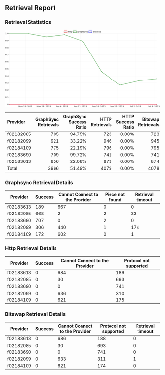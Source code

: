 ## Retrieval Report
### Retrieval Statistics
<img src="https://raw.githubusercontent.com/data-preservation-programs/filplus-checker-assets/main/filecoin-project/filecoin-plus-large-datasets/issues/1970/1689048503950.png"/>

| Provider  | GraphSync Retrievals | GraphSync Success Ratio | HTTP Retrievals | HTTP Success Ratio | Bitswap Retrievals | Bitswap Success Ratio |
| :-------- | -------------------: | ----------------------: | --------------: | -----------------: | -----------------: | --------------------: |
| f02182085 |                  705 |                  94.75% |             723 |              0.00% |                723 |                 0.00% |
| f02182099 |                  921 |                  33.22% |             946 |              0.00% |                945 |                 0.00% |
| f02184109 |                  775 |                  22.19% |             796 |              0.00% |                795 |                 0.00% |
| f02183690 |                  709 |                  99.72% |             741 |              0.00% |                741 |                 0.00% |
| f02183613 |                  856 |                  22.08% |             873 |              0.00% |                874 |                 0.00% |
| Total     |                 3966 |                  51.49% |            4079 |              0.00% |               4078 |                 0.00% |

### Graphsync Retrieval Details
| Provider  | Success | Cannot Connect to the Provider | Piece not Found | Retrieval timeout |
| --------- | ------- | ------------------------------ | --------------- | ----------------- |
| f02183613 | 189     | 667                            | 0               | 0                 |
| f02182085 | 668     | 2                              | 2               | 33                |
| f02183690 | 707     | 0                              | 2               | 0                 |
| f02182099 | 306     | 440                            | 1               | 174               |
| f02184109 | 172     | 602                            | 0               | 1                 |

### Http Retrieval Details
| Provider  | Success | Cannot Connect to the Provider | Protocol not supported |
| --------- | ------- | ------------------------------ | ---------------------- |
| f02183613 | 0       | 684                            | 189                    |
| f02182085 | 0       | 30                             | 693                    |
| f02183690 | 0       | 0                              | 741                    |
| f02182099 | 0       | 636                            | 310                    |
| f02184109 | 0       | 621                            | 175                    |

### Bitswap Retrieval Details
| Provider  | Success | Cannot Connect to the Provider | Protocol not supported | Retrieval timeout |
| --------- | ------- | ------------------------------ | ---------------------- | ----------------- |
| f02183613 | 0       | 686                            | 188                    | 0                 |
| f02182085 | 0       | 30                             | 693                    | 0                 |
| f02183690 | 0       | 0                              | 741                    | 0                 |
| f02182099 | 0       | 633                            | 311                    | 1                 |
| f02184109 | 0       | 621                            | 174                    | 0                 |
